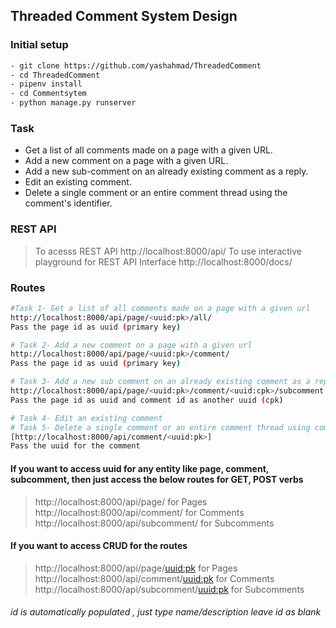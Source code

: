 ## Threaded Comment System Design
### Initial setup
```sh
- git clone https://github.com/yashahmad/ThreadedComment
- cd ThreadedComment
- pipenv install
- cd Commentsytem
- python manage.py runserver
```

### Task
- Get a list of all comments made on a page with a given URL.
- Add a new comment on a page with a given URL.
- Add a new sub-comment on an already existing comment as a reply.
- Edit an existing comment.
- Delete a single comment or an entire comment thread using the comment's identifier.

### REST API
> To acesss REST API http://localhost:8000/api/
> To use interactive playground for REST API Interface http://localhost:8000/docs/

### Routes
```sh
#Task 1- Get a list of all comments made on a page with a given url
http://localhost:8000/api/page/<uuid:pk>/all/
Pass the page id as uuid (primary key)

# Task 2- Add a new comment on a page with a given url
http://localhost:8000/api/page/<uuid:pk>/comment/
Pass the page id as uuid (primary key)

# Task 3- Add a new sub comment on an already existing comment as a reply
http://localhost:8000/api/page/<uuid:pk>/comment/<uuid:cpk>/subcomment
Pass the page id as uuid and comment id as another uuid (cpk)

# Task 4- Edit an existing comment
# Task 5- Delete a single comment or an entire comment thread using comment's identifier
[http://localhost:8000/api/comment/<uuid:pk>]
Pass the uuid for the comment
```

#### If you want to access uuid for any entity like page, comment, subcomment, then just access the below routes for GET, POST verbs
> http://localhost:8000/api/page/ for Pages
> http://localhost:8000/api/comment/ for Comments
> http://localhost:8000/api/subcomment/ for Subcomments

#### If you want to access CRUD for the routes
> http://localhost:8000/api/page/<uuid:pk> for Pages
> http://localhost:8000/api/comment/<uuid:pk> for Comments
> http://localhost:8000/api/subcomment/<uuid:pk> for Subcomments
###### id is automatically populated , just type name/description leave id as blank
